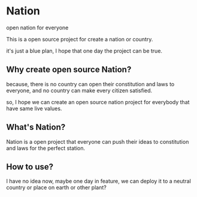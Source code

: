 # Nation
open nation for everyone

This is a open source project for create a nation or country.

it's just a blue plan, I hope that one day the project can be true.

## Why create open source Nation?

because, there is no country can open their constitution and laws to everyone, and no country can make every citizen satisfied.

so, I hope we can create an open source nation project for everybody that have same live values.

## What's Nation?

Nation is a open project that everyone can push their ideas to constitution and laws for the perfect station.

## How to use?

I have no idea now, maybe one day in feature, we can deploy it to a neutral country or place on earth or other plant?
